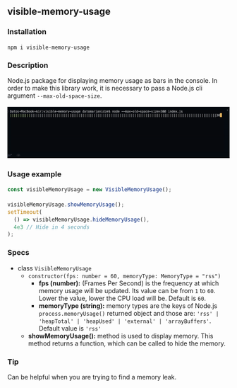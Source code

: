 ## visible-memory-usage

### Installation

```console
npm i visible-memory-usage
```

### Description

Node.js package for displaying memory usage as bars in the console. In
order to make this library work, it is necessary to pass a Node.js cli
argument `--max-old-space-size`.
<br>
<br>
![Example](https://github.com/datomarjanidze/visible-memory-usage/blob/main/example.gif?raw=true)

### Usage example

```typescript
const visibleMemoryUsage = new VisibleMemoryUsage();

visibleMemoryUsage.showMemoryUsage();
setTimeout(
  () => visibleMemoryUsage.hideMemoryUsage(),
  4e3 // Hide in 4 seconds
);
```

### Specs

- class `VisibleMemoryUsage`
  - `constructor(fps: number = 60, memoryType: MemoryType = "rss")`
    - **fps (number):** (Frames Per Second) is the frequency at which memory
      usage will be updated. Its value can be from `1` to `60`. Lower the
      value, lower the CPU load will be. Default is `60`.
    - **memoryType (string):** memory types are the keys of Node.js
      `process.memoryUsage()` returned object and those are:
      `'rss' | 'heapTotal' | 'heapUsed' | 'external' | 'arrayBuffers'`.
      Default value is `'rss'`
  - **showMemoryUsage():** method is used to display memory. This method
    returns a function, which can be called to hide the memory.

### Tip

Can be helpful when you are trying to find a memory leak.
